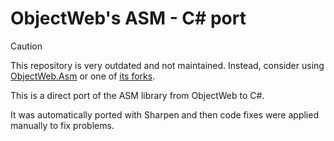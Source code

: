 # ObjectWeb's ASM - C# port

> [!CAUTION]
> This repository is very outdated and not maintained. Instead, consider using [ObjectWeb.Asm](https://github.com/CursedJvmSharp/ObjectWeb.Asm) or one of [its forks](https://github.com/CursedJvmSharp/ObjectWeb.Asm/forks).
> 
This is a direct port of the ASM library from ObjectWeb to C#.

It was automatically ported with Sharpen and then code fixes were applied manually to fix problems.
